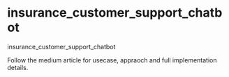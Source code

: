 # insurance_customer_support_chatbot
insurance_customer_support_chatbot

Follow the medium article for usecase, appraoch and full implementation details.
